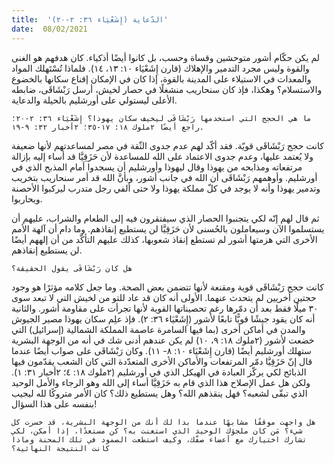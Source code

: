 ```yaml
---
title:  'الدّعاية (إِشَعْيَاء ٣٦: ٢-٢٠)'
date:  08/02/2021
---
```


لم يكن حكّام أشور متوحشين وقساة وحسب، بل كانوا أيضًا أذكياء. كان هدفهم هو الغنى والقوة وليس مجرد التدمير والإهلاك (قارن إِشَعْيَاء ١٠: ١٣، ١٤). فلماذا تُسْتَهلك المواد والمعدات في الاستيلاء على المدينة بالقوة، إذا كان في الإمكان إقناع سكانها بالخضوع والاستسلام؟ وهكذا، فإذ كان سنحاريب منشغلًا في حصار لخيش، أرسل رَبْشَاقَى، ضابطه الأعلى ليستولي على أورشليم بالحيلة والدعاية.

`ما هي الحجج التي استخدمها رَبْشَاقَى ليخيف سكان يهوذا؟ إِشَعْيَاء ٣٦: ٢-٢٠؛ راجع أيضًا ٢ملوك ١٨: ١٧-٣٥؛ ٢أخبار ٣٢: ٩-١٩.`

كانت حجج رَبْشَاقَى قويّة. فقد أكّد لهم عدم جدوى الثّقة في مصر لمساعدتهم لأنها ضعيفة ولا يُعتمد عليها، وعدم جدوى الاعتماد على الله للمساعدة لأن حَزَقِيَّا قد أساء إليه بإزالة مرتفعاته ومذابحه من يهوذا وقال ليهوذا وأورشليم أن يسجدوا أمام المذبح الذي في أورشليم. وأوهمهم رَبْشَاقَى أن الله في جانب أشور، وبأنَّ الله قد أمر سنحاريب بتخريب وتدمير يهوذا وأنه لا يوجد في كلّ مملكة يهوذا ولا حتى ألفي رجل متدرب ليركبوا الأحصنة ويحاربوا.

ثم قال لهم إنّه لكي يتجنبوا الحصار الذي سيفتقرون فيه إلى الطعام والشراب، عليهم أن يستسلموا الآن وسيعاملون بالحُسنى لأن حَزَقِيَّا لن يستطيع إنقاذهم. وما دام أن آلهة الأمم الأخرى التي هزمتها أشور لم تستطع إنقاذ شعوبها، كذلك عليهم التأكّد من أن إلههم أيضًا لن يستطيع إنقاذهم.

`هل كان رَبْشَاقَى يقول الحقيقة؟`

كانت حجج رَبْشَاقَى قوية ومقنعة لأنها تتضمن بعض الصحة. وما جعل كلامه مؤثرًا هو وجود حجتين أخريين لم يتحدث عنهما. الأولى أنه كان قد عاد للتو من لخيش التي لا تبعد سوى ٣٠ ميلًا فقط بعد أن دمّرها رغم تحصيناتها القوية لأنها تجرأت على مقاومة أشور. والثانية أنه كان يقود جيشًا قويًّا تابعًا لأشور (إِشَعْيَاء ٣٦: ٢). فإذ علِم سكان يهوذا مصير الجيوش والمدن في أماكن أخرى (بما فيها السامرة عاصمة المملكة الشمالية (إسرائيل) التي خضعت لأشور (٢ملوك ١٨: ٩، ١٠) لم يكن عندهم أدنى شك في أنه من الوجهة البشرية ستهلك أورشليم أيضًا (قارن إِشَعْيَاء ١٠: ٨- ١١). وكان رَبْشَاقَى على صواب أيضًا عندما قال إنّ حَزَقِيَّا دمّر المرتفعات والأماكن الأخرى المتعدّدة التي كان الشعب يقدّمون فيها الذبائح لكي يركّز العبادة في الهيكل الذي في أورشليم (٢ملوك ١٨: ٤؛ ٢أخبار ٣١: ١). ولكن هل عمل الإصلاح هذا الذي قام به حَزَقِيَّا أساء إلى الله وهو الرجاء والأمل الوحيد الذي تبقّى لشعبه؟ فهل ينقذهم الله؟ وهل يستطيع ذلك؟ كان الأمر متروكًا لله ليجيب بنفسه على هذا السؤال!

`هل واجهت موقفًا مشابهًا عندما بدا لك أنك من الوجهة البشرية، قد خسرت كل شيء؟ مَن كان ملجؤك الوحيد الذي استعنت به؟ كن مستعدًا، إذا أمكن، لكي تشارك اختيارك مع أعضاء صفّك، وكيف استطعت الصمود في تلك المحنة وماذا كانت النتيجة النهائية؟`